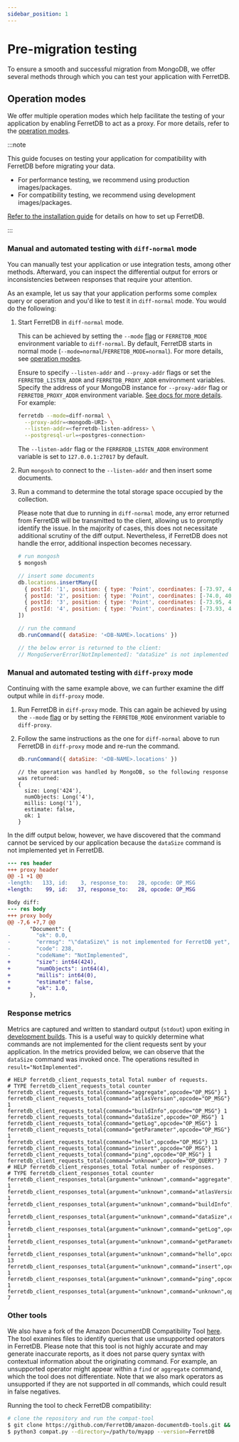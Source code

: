 ```yaml
---
sidebar_position: 1
---
```


# Pre-migration testing

To ensure a smooth and successful migration from MongoDB,
we offer several methods through which you can test your application with FerretDB.

## Operation modes

We offer multiple operation modes which help facilitate the testing of your application by enabling FerretDB to act as a proxy.
For more details, refer to the [operation modes](../configuration/operation-modes.md).

:::note

This guide focuses on testing your application for compatibility with FerretDB before migrating your data.

- For performance testing, we recommend using production images/packages.
- For compatibility testing, we recommend using development images/packages.

[Refer to the installation guide](../installation/ferretdb/docker.md) for details on how to set up FerretDB.

:::

### Manual and automated testing with `diff-normal` mode

You can manually test your application or use integration tests, among other methods.
Afterward, you can inspect the differential output for errors or inconsistencies between responses that require your attention.

As an example, let us say that your application performs some complex query or operation and you'd like to test it in `diff-normal` mode.
You would do the following:

1. Start FerretDB in `diff-normal` mode.

   This can be achieved by setting the `--mode` [flag](../configuration/flags.md) or `FERRETDB_MODE` environment variable to `diff-normal`.
   By default, FerretDB starts in normal mode (`--mode=normal`/`FERRETDB_MODE=normal`).
   For more details, see [operation modes](../configuration/operation-modes.md).

   Ensure to specify `--listen-addr` and `--proxy-addr` flags or set the `FERRETDB_LISTEN_ADDR` and `FERRETDB_PROXY_ADDR` environment variables.
   Specify the address of your MongoDB instance for `--proxy-addr` flag or `FERRETDB_PROXY_ADDR` environment variable.
   [See docs for more details](../configuration/flags.md#interfaces). For example:

   ```sh
   ferretdb --mode=diff-normal \
     --proxy-addr=<mongodb-URI> \
     --listen-addr=<ferretdb-listen-address> \
     --postgresql-url=<postgres-connection>
   ```

   The `--listen-addr` flag or the `FERRERDB_LISTEN_ADDR` environment variable is set to `127.0.0.1:27017` by default.

2. Run `mongosh` to connect to the `--listen-addr` and then insert some documents.
3. Run a command to determine the total storage space occupied by the collection.

   Please note that due to running in `diff-normal` mode, any error returned from FerretDB will be transmitted to the client, allowing us to promptly identify the issue.
   In the majority of cases, this does not necessitate additional scrutiny of the diff output.
   Nevertheless, if FerretDB does not handle the error, additional inspection becomes necessary.

   ```sh
   # run mongosh
   $ mongosh
   ```

   ```js
   // insert some documents
   db.locations.insertMany([
     { postId: '1', position: { type: 'Point', coordinates: [-73.97, 40.77] } },
     { postId: '2', position: { type: 'Point', coordinates: [-74.0, 40.75] } },
     { postId: '3', position: { type: 'Point', coordinates: [-73.95, 40.78] } },
     { postId: '4', position: { type: 'Point', coordinates: [-73.93, 40.76] } }
   ])

   // run the command
   db.runCommand({ dataSize: '<DB-NAME>.locations' })

   // the below error is returned to the client:
   // MongoServerError[NotImplemented]: "dataSize" is not implemented for FerretDB yet
   ```

### Manual and automated testing with `diff-proxy` mode

Continuing with the same example above, we can further examine the diff output while in `diff-proxy` mode.

1. Run FerretDB in `diff-proxy` mode.
   This can again be achieved by using the `--mode` [flag](../configuration/flags.md) or by setting the `FERRETDB_MODE` environment variable to `diff-proxy`.
2. Follow the same instructions as the one for `diff-normal` above to run FerretDB in `diff-proxy` mode and re-run the command.

   ```js
   db.runCommand({ dataSize: '<DB-NAME>.locations' })
   ```

   ```text
   // the operation was handled by MongoDB, so the following response was returned:
   {
     size: Long('424'),
     numObjects: Long('4'),
     millis: Long('1'),
     estimate: false,
     ok: 1
   }
   ```

In the diff output below, however, we have discovered that the command cannot be serviced by our application because the `dataSize` command is not implemented yet in FerretDB.

```diff
--- res header
+++ proxy header
@@ -1 +1 @@
-length:   133, id:    3, response_to:   28, opcode: OP_MSG
+length:    99, id:   37, response_to:   28, opcode: OP_MSG

Body diff:
--- res body
+++ proxy body
@@ -7,6 +7,7 @@
       "Document": {
-        "ok": 0.0,
-        "errmsg": "\"dataSize\" is not implemented for FerretDB yet",
-        "code": 238,
-        "codeName": "NotImplemented",
+        "size": int64(424),
+        "numObjects": int64(4),
+        "millis": int64(0),
+        "estimate": false,
+        "ok": 1.0,
       },
```

### Response metrics

Metrics are captured and written to standard output (`stdout`) upon exiting in [development builds](https://pkg.go.dev/github.com/FerretDB/FerretDB/v2/build/version#hdr-Development_builds).
This is a useful way to quickly determine what commands are not implemented for the client requests sent by your application.
In the metrics provided below, we can observe that the `dataSize` command was invoked once.
The operations resulted in `result="NotImplemented"`.

```text
# HELP ferretdb_client_requests_total Total number of requests.
# TYPE ferretdb_client_requests_total counter
ferretdb_client_requests_total{command="aggregate",opcode="OP_MSG"} 1
ferretdb_client_requests_total{command="atlasVersion",opcode="OP_MSG"} 1
ferretdb_client_requests_total{command="buildInfo",opcode="OP_MSG"} 1
ferretdb_client_requests_total{command="dataSize",opcode="OP_MSG"} 1
ferretdb_client_requests_total{command="getLog",opcode="OP_MSG"} 1
ferretdb_client_requests_total{command="getParameter",opcode="OP_MSG"} 1
ferretdb_client_requests_total{command="hello",opcode="OP_MSG"} 13
ferretdb_client_requests_total{command="insert",opcode="OP_MSG"} 1
ferretdb_client_requests_total{command="ping",opcode="OP_MSG"} 1
ferretdb_client_requests_total{command="unknown",opcode="OP_QUERY"} 7
# HELP ferretdb_client_responses_total Total number of responses.
# TYPE ferretdb_client_responses_total counter
ferretdb_client_responses_total{argument="unknown",command="aggregate",opcode="OP_MSG",result="ok"} 1
ferretdb_client_responses_total{argument="unknown",command="atlasVersion",opcode="OP_MSG",result="CommandNotFound"} 1
ferretdb_client_responses_total{argument="unknown",command="buildInfo",opcode="OP_MSG",result="ok"} 1
ferretdb_client_responses_total{argument="unknown",command="dataSize",opcode="OP_MSG",result="NotImplemented"} 1
ferretdb_client_responses_total{argument="unknown",command="getLog",opcode="OP_MSG",result="ok"} 1
ferretdb_client_responses_total{argument="unknown",command="getParameter",opcode="OP_MSG",result="ok"} 1
ferretdb_client_responses_total{argument="unknown",command="hello",opcode="OP_MSG",result="ok"} 13
ferretdb_client_responses_total{argument="unknown",command="insert",opcode="OP_MSG",result="ok"} 1
ferretdb_client_responses_total{argument="unknown",command="ping",opcode="OP_MSG",result="ok"} 1
ferretdb_client_responses_total{argument="unknown",command="unknown",opcode="OP_REPLY",result="ok"} 7
```

### Other tools

We also have a fork of the Amazon DocumentDB Compatibility Tool [here](https://github.com/FerretDB/amazon-documentdb-tools/tree/master/compat-tool).
The tool examines files to identify queries that use unsupported operators in FerretDB.
Please note that this tool is not highly accurate and may generate inaccurate reports, as it does not parse query syntax with contextual information about the originating command.
For example, an unsupported operator might appear within a `find` or `aggregate` command, which the tool does not differentiate.
Note that we also mark operators as unsupported if they are not supported in _all_ commands, which could result in false negatives.

Running the tool to check FerretDB compatibility:

```sh
# clone the repository and run the compat-tool
$ git clone https://github.com/FerretDB/amazon-documentdb-tools.git && cd amazon-documentdb-tools/compat-tool
$ python3 compat.py --directory=/path/to/myapp --version=FerretDB
```
